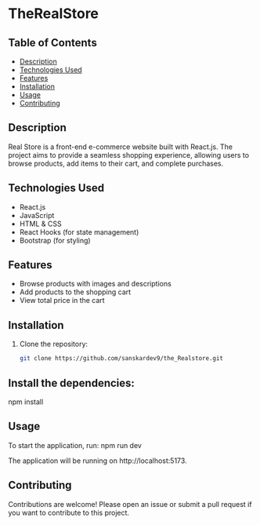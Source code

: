 # TheRealStore

## Table of Contents
- [Description](#description)
- [Technologies Used](#technologies-used)
- [Features](#features)
- [Installation](#installation)
- [Usage](#usage)
- [Contributing](#contributing)

## Description
Real Store is a front-end e-commerce website built with React.js. The project aims to provide a seamless shopping experience, allowing users to browse products, add items to their cart, and complete purchases. 

## Technologies Used
- React.js
- JavaScript
- HTML & CSS
- React Hooks (for state management)
- Bootstrap (for styling)

## Features
- Browse products with images and descriptions
- Add products to the shopping cart
- View total price in the cart

## Installation
1. Clone the repository:
   ```bash
   git clone https://github.com/sanskardev9/the_Realstore.git

## Install the dependencies:
npm install

## Usage
To start the application, run: 
npm run dev

The application will be running on http://localhost:5173.

## Contributing
Contributions are welcome! Please open an issue or submit a pull request if you want to contribute to this project.
